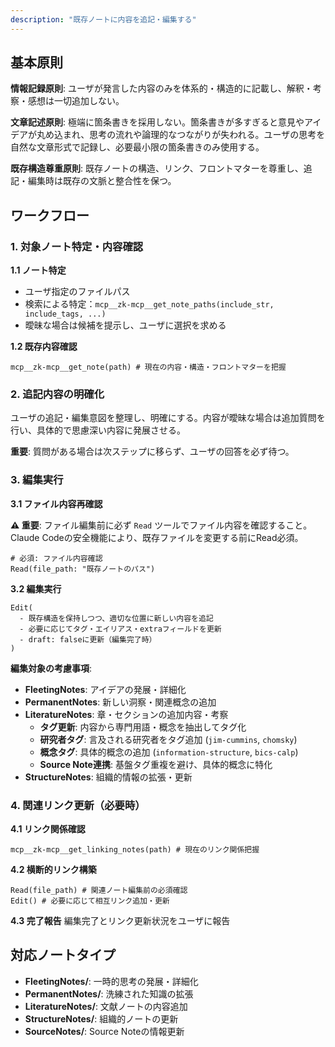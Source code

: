 ```yaml
---
description: "既存ノートに内容を追記・編集する"
---
```


## 基本原則

**情報記録原則**: ユーザが発言した内容のみを体系的・構造的に記載し、解釈・考察・感想は一切追加しない。

**文章記述原則**: 極端に箇条書きを採用しない。箇条書きが多すぎると意見やアイデアが丸め込まれ、思考の流れや論理的なつながりが失われる。ユーザの思考を自然な文章形式で記録し、必要最小限の箇条書きのみ使用する。

**既存構造尊重原則**: 既存ノートの構造、リンク、フロントマターを尊重し、追記・編集時は既存の文脈と整合性を保つ。

## ワークフロー

### 1. 対象ノート特定・内容確認

**1.1 ノート特定**
- ユーザ指定のファイルパス
- 検索による特定：`mcp__zk-mcp__get_note_paths(include_str, include_tags, ...)`
- 曖昧な場合は候補を提示し、ユーザに選択を求める

**1.2 既存内容確認**
```
mcp__zk-mcp__get_note(path) # 現在の内容・構造・フロントマターを把握
```

### 2. 追記内容の明確化

ユーザの追記・編集意図を整理し、明確にする。内容が曖昧な場合は追加質問を行い、具体的で思慮深い内容に発展させる。

**重要**: 質問がある場合は次ステップに移らず、ユーザの回答を必ず待つ。

### 3. 編集実行

**3.1 ファイル内容再確認**

**⚠️ 重要**: ファイル編集前に必ず `Read` ツールでファイル内容を確認すること。Claude Codeの安全機能により、既存ファイルを変更する前にRead必須。

```
# 必須: ファイル内容確認
Read(file_path: "既存ノートのパス")
```

**3.2 編集実行**
```
Edit(
  - 既存構造を保持しつつ、適切な位置に新しい内容を追記
  - 必要に応じてタグ・エイリアス・extraフィールドを更新
  - draft: falseに更新（編集完了時）
)
```

**編集対象の考慮事項**:
- **FleetingNotes**: アイデアの発展・詳細化
- **PermanentNotes**: 新しい洞察・関連概念の追加
- **LiteratureNotes**: 章・セクションの追加内容・考察
  - **タグ更新**: 内容から専門用語・概念を抽出してタグ化
  - **研究者タグ**: 言及される研究者をタグ追加 (`jim-cummins`, `chomsky`)
  - **概念タグ**: 具体的概念の追加 (`information-structure`, `bics-calp`)
  - **Source Note連携**: 基盤タグ重複を避け、具体的概念に特化
- **StructureNotes**: 組織的情報の拡張・更新

### 4. 関連リンク更新（必要時）

**4.1 リンク関係確認**
```
mcp__zk-mcp__get_linking_notes(path) # 現在のリンク関係把握
```

**4.2 横断的リンク構築**
```
Read(file_path) # 関連ノート編集前の必須確認
Edit() # 必要に応じて相互リンク追加・更新
```

**4.3 完了報告**
編集完了とリンク更新状況をユーザに報告

## 対応ノートタイプ

- **FleetingNotes/**: 一時的思考の発展・詳細化
- **PermanentNotes/**: 洗練された知識の拡張
- **LiteratureNotes/**: 文献ノートの内容追加
- **StructureNotes/**: 組織的ノートの更新
- **SourceNotes/**: Source Noteの情報更新